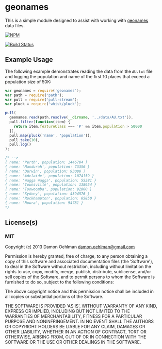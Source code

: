 # geonames

This is a simple module designed to assist with working with
[geonames](http://geonames.org) data files.


[![NPM](https://nodei.co/npm/geonames.png)](https://nodei.co/npm/geonames/)

[![Build Status](https://travis-ci.org/DamonOehlman/geonames.png?branch=master)](https://travis-ci.org/DamonOehlman/geonames)

## Example Usage

The following example demonstrates reading the data from the `AU.txt` file
and logging the population and name of the first 10 places that exceed a
population size of 50K:

```js
var geonames = require('geonames');
var path = require('path');
var pull = require('pull-stream');
var pluck = require('whisk/pluck');

pull(
  geonames.read(path.resolve(__dirname, '../data/AU.txt')),
  pull.filter(function(item) {
    return item.featureClass === 'P' && item.population > 50000
  }),
  pull.map(pluck('name', 'population')),
  pull.take(10),
  pull.log()
);

/* -->
{ name: 'Perth', population: 1446704 }
{ name: 'Mandurah', population: 73356 }
{ name: 'Darwin', population: 93080 }
{ name: 'Adelaide', population: 1074159 }
{ name: 'Wagga Wagga', population: 55381 }
{ name: 'Townsville', population: 138954 }
{ name: 'Toowoomba', population: 92800 }
{ name: 'Sydney', population: 4394576 }
{ name: 'Rockhampton', population: 65850 }
{ name: 'Nowra', population: 94781 }
*/
```

## License(s)

### MIT

Copyright (c) 2013 Damon Oehlman <damon.oehlman@gmail.com>

Permission is hereby granted, free of charge, to any person obtaining
a copy of this software and associated documentation files (the
'Software'), to deal in the Software without restriction, including
without limitation the rights to use, copy, modify, merge, publish,
distribute, sublicense, and/or sell copies of the Software, and to
permit persons to whom the Software is furnished to do so, subject to
the following conditions:

The above copyright notice and this permission notice shall be
included in all copies or substantial portions of the Software.

THE SOFTWARE IS PROVIDED 'AS IS', WITHOUT WARRANTY OF ANY KIND,
EXPRESS OR IMPLIED, INCLUDING BUT NOT LIMITED TO THE WARRANTIES OF
MERCHANTABILITY, FITNESS FOR A PARTICULAR PURPOSE AND NONINFRINGEMENT.
IN NO EVENT SHALL THE AUTHORS OR COPYRIGHT HOLDERS BE LIABLE FOR ANY
CLAIM, DAMAGES OR OTHER LIABILITY, WHETHER IN AN ACTION OF CONTRACT,
TORT OR OTHERWISE, ARISING FROM, OUT OF OR IN CONNECTION WITH THE
SOFTWARE OR THE USE OR OTHER DEALINGS IN THE SOFTWARE.
